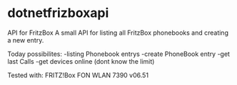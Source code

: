 # dotnetfrizboxapi
API for FritzBox 
A small API for listing all FritzBox phonebooks and creating a new entry.

Today possibilites:
  -listing Phonebook entrys
  -create PhoneBook entry
  -get last Calls
  -get devices online (dont know the limit)

Tested with:
FRITZ!Box FON WLAN 7390 v06.51
